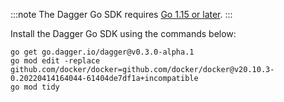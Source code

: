 :::note
The Dagger Go SDK requires [Go 1.15 or later](https://go.dev/doc/install).
:::

Install the Dagger Go SDK using the commands below:

```shell
go get go.dagger.io/dagger@v0.3.0-alpha.1
go mod edit -replace github.com/docker/docker=github.com/docker/docker@v20.10.3-0.20220414164044-61404de7df1a+incompatible
go mod tidy
```
